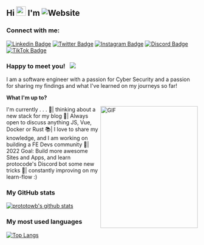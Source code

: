 

## Hi <img src="https://media.giphy.com/media/hvRJCLFzcasrR4ia7z/giphy.gif" width="25px"> I'm ![Website](https://img.shields.io/badge/Tobias%20Rauer-JS%20Dev-yellow)

### Connect with me:

[![Linkedin Badge](https://img.shields.io/badge/-LinkedIn-0e76a8?style=flat-square&logo=Linkedin&logoColor=white)][linkedin]
[![Twitter Badge](https://img.shields.io/twitter/follow/prototowb?label=Follow&style=social)][twitter]
[![Instagram Badge](https://img.shields.io/badge/-Instagram-e4405f?style=flat-square&logo=Instagram&logoColor=white)][instagram]
[![Discord Badge](https://img.shields.io/badge/Discord-Join!-6a0dad)][discord]
[![TikTok Badge](https://img.shields.io/badge/TikTok-Follow-blue)][tiktok]

### Happy to meet you! &nbsp; ![](https://visitor-badge.glitch.me/badge?page_id=prototowb.prototowb)

I am a software engineer with a passion for Cyber Security and a passion for sharing my findings and what I've learned on my journeys so far!

**What I'm up to?**

<img align="right" alt="GIF" src="https://github.com/prototowb/prototowb/blob/main/sir-cat-laptop.gif" width="256" height="320" />

  I'm currently . . .
  📰| thinking about a new stack for my blog
  🔭| Always open to discuss anything JS, Vue, Docker or Rust
  📚| I love to share my knowledge, and I am working on building a FE Devs community
  🥅| 2022 Goal: Build more awesome Sites and Apps, and learn protocode's Discord bot some new tricks
  💬| constantly improving on my learn-flow :) 

### My GitHub stats
[![prototowb's github stats](https://github-readme-stats.vercel.app/api?username=prototowb&count_private=true&include_all_commits=true&theme=cobalt)](https://google.com)

### My most used languages
[![Top Langs](https://github-readme-stats.vercel.app/api/top-langs/?username=prototowb&layout=compact)](https://github.com/anuraghazra/github-readme-stats)



<!-- variables that are used above -->
[linkedin]: https://www.linkedin.com/in/tobias-rauer/
[twitter]: https://twitter.com/prototowb/
[instagram]: https://www.instagram.com/protocode_/
[discord]: https://discord.gg/XB3KCDwgzk
[tiktok]: https://www.tiktok.com/@protocode_
